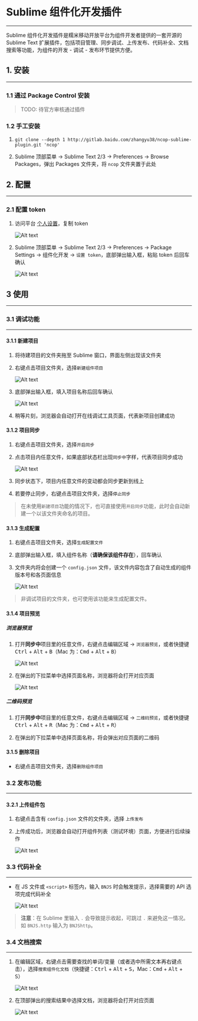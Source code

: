 # Sublime 组件化开发插件

---

Sublime 组件化开发插件是糯米移动开放平台为组件开发者提供的一套开源的 Sublime Text 扩展插件，包括项目管理、同步调试、上传发布、代码补全、文档搜索等功能，为组件的开发 - 调试 - 发布环节提供方便。

## 1. 安装

---

### 1.1 通过 Package Control 安装

> TODO: 待官方审核通过插件

### 1.2 手工安装

1. `git clone --depth 1 http://gitlab.baidu.com/zhangyu38/ncop-sublime-plugin.git 'ncop'`

2. Sublime 顶部菜单 -> Sublime Text 2/3 -> Preferences -> Browse Packages，弹出 Packages 文件夹，将 `ncop` 文件夹置于此处

## 2. 配置

---

### 2.1 配置 token

1. 访问平台 [个人设置](http://developer.nuomi.com/#/personal/token)，复制 token

    ![Alt text](screenshot/token.png)

2. Sublime 顶部菜单 -> Sublime Text 2/3 -> Preferences -> Package Settings -> 组件化开发 -> `设置 token`，底部弹出输入框，粘贴 token 后回车确认

    ![Alt text](screenshot/token-1.png)

## 3 使用

---

### 3.1 调试功能

---

#### 3.1.1 新建项目

1. 将待建项目的文件夹拖至 Sublime 窗口，界面左侧出现该文件夹

2. 右键点击项目文件夹，选择`新建组件项目`
    
    ![Alt text](screenshot/create.png)

3. 底部弹出输入框，填入项目名称后回车确认
    
    ![Alt text](screenshot/create-1.png)

4. 稍等片刻，浏览器会自动打开在线调试工具页面，代表新项目创建成功

#### 3.1.2 项目同步

1. 右键点击项目文件夹，选择`开启同步`

2. 点击项目内任意文件，如果底部状态栏出现`同步中`字样，代表项目同步成功

    ![Alt text](screenshot/watch.png)

3. 同步状态下，项目内任意文件的变动都会同步更新到线上

4. 若要停止同步，右键点击项目文件夹，选择`停止同步` 

> 在未使用`新建项目`功能的情况下，也可直接使用`开启同步`功能，此时会自动新建一个以该文件夹命名的项目。

#### 3.1.3 生成配置

1. 右键点击项目文件夹，选择`生成配置文件`

2. 底部弹出输入框，填入组件名称（**请确保该组件存在**），回车确认

3. 文件夹内将会创建一个 `config.json` 文件，该文件内容包含了自动生成的组件版本号和各页面信息

    ![Alt text](screenshot/config.png)


> 非调试项目的文件夹，也可使用该功能来生成配置文件。

#### 3.1.4 项目预览

##### 浏览器预览

1. 打开**同步中**项目里的任意文件，右键点击编辑区域 -> `浏览器预览`，或者快捷键 <kbd>Ctrl</kbd> + <kbd>Alt</kbd> + <kbd>B</kbd>（Mac 为：<kbd>Cmd</kbd> + <kbd>Alt</kbd> + <kbd>B</kbd>）

    ![Alt text](screenshot/preview.png)

2.  在弹出的下拉菜单中选择页面名称，浏览器将会打开对应页面

    ![Alt text](screenshot/preview-1.png)

##### 二维码预览

1. 打开**同步中**项目里的任意文件，右键点击编辑区域 -> `二维码预览`，或者快捷键 <kbd>Ctrl</kbd> + <kbd>Alt</kbd> + <kbd>R</kbd>（Mac 为：<kbd>Cmd</kbd> + <kbd>Alt</kbd> + <kbd>R</kbd>）

2.  在弹出的下拉菜单中选择页面名称，将会弹出对应页面的二维码

#### 3.1.5 删除项目

- 右键点击项目文件夹，选择`删除组件项目`


### 3.2 发布功能

---

#### 3.2.1 上传组件包

1. 右键点击含有 `config.json` 文件的文件夹，选择 `上传发布`

2. 上传成功后，浏览器会自动打开组件列表（测试环境）页面，方便进行后续操作

    ![Alt text](screenshot/upload.png)

### 3.3 代码补全

---

- 在 JS 文件或 `<script>` 标签内，输入 `BNJS` 时会触发提示，选择需要的 API 选项完成代码补全

    ![Alt text](screenshot/complete.png)

> **注意**：在 Sublime 里输入 `.` 会导致提示收起，可跳过 `.` 来避免这一情况。如 `BNJS.http` 输入为 `BNJShttp`。

### 3.4 文档搜索

---

1. 在编辑区域，右键点击需要查找的单词/变量（或者选中所需文本再右键点击），选择`搜索组件化文档`（快捷键：<kbd>Ctrl</kbd> + <kbd>Alt</kbd> + <kbd>S</kbd>，Mac：<kbd>Cmd</kbd> + <kbd>Alt</kbd> + <kbd>S</kbd>）

    ![Alt text](screenshot/doc.png)

2. 在顶部弹出的搜索结果中选择文档，浏览器将会打开对应页面

    ![Alt text](screenshot/doc-1.png)
